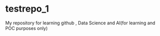 # testrepo_1
My repository for learning github , Data Science and AI(for learning and POC purposes only)
